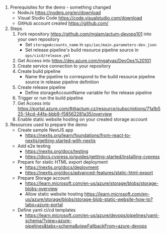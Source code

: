 1. Prerequisites for the demo - something changed
    - NodeJs https://nodejs.org/en/download
    - Visual Studio Code https://code.visualstudio.com/download
    - GitHub account created https://github.com/
1. Steps
    1. Fork repository https://github.com/mgjam/actum-devops101 into your own repository
        - Set `storageAccounts_name` in `ops/iac/main.parameters-dev.json`
        - Set release pipeline's build resource pipeline source in `ops/cicd/release.yml`
    1. Get Access into https://dev.azure.com/mgatyas/DevOps%20101
    1. Create service connection to your repository
    1. Create build pipeline
        - Name the pipeline to correspond to the build resource pipeline source in release pipeline definition
    1. Create release pipeline
        - Define storageAccountName variable for the release pipeline
    1. Trigger or run the build pipeline
    1. Get Access into https://portal.azure.com/#@actum.cz/resource/subscriptions/71a1b525-14cd-44fa-bbb9-f58562281a35/overview
    1. Enable static website hosting on your created storage account
1. Resources used to prepare the demo
    - Create sample NextJS app
        - https://nextjs.org/learn/foundations/from-react-to-nextjs/getting-started-with-nextjs
    - Add e2e testing
        - https://nextjs.org/docs/testing
        - https://docs.cypress.io/guides/getting-started/installing-cypress
    - Prepare for static HTML export deployment
        - https://nextjs.org/docs/deployment
        - https://nextjs.org/docs/advanced-features/static-html-export
    - Prepare Storage account
        - https://learn.microsoft.com/en-us/azure/storage/blobs/storage-blobs-overview
        - Allow static website hosting https://learn.microsoft.com/en-us/azure/storage/blobs/storage-blob-static-website-how-to?tabs=azure-portal
    - Define yaml ci/cd templates
        - https://learn.microsoft.com/en-us/azure/devops/pipelines/yaml-schema/?view=azure-pipelines&tabs=schema&viewFallbackFrom=azure-devops
